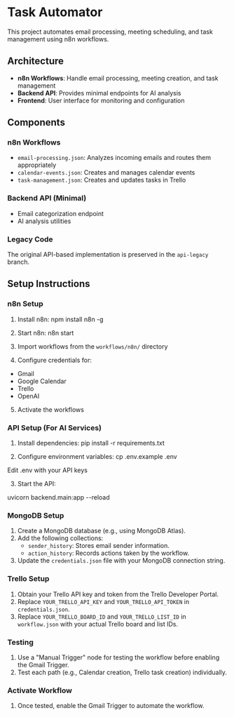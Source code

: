 # Task Automator

This project automates email processing, meeting scheduling, and task management using n8n workflows.

## Architecture

- **n8n Workflows**: Handle email processing, meeting creation, and task management
- **Backend API**: Provides minimal endpoints for AI analysis
- **Frontend**: User interface for monitoring and configuration

## Components

### n8n Workflows

- `email-processing.json`: Analyzes incoming emails and routes them appropriately
- `calendar-events.json`: Creates and manages calendar events
- `task-management.json`: Creates and updates tasks in Trello

### Backend API (Minimal)

- Email categorization endpoint
- AI analysis utilities

### Legacy Code

The original API-based implementation is preserved in the `api-legacy` branch.

## Setup Instructions

### n8n Setup

1. Install n8n:
npm install n8n -g

2. Start n8n:
n8n start


3. Import workflows from the `workflows/n8n/` directory

4. Configure credentials for:
- Gmail
- Google Calendar
- Trello
- OpenAI

5. Activate the workflows

### API Setup (For AI Services)

1. Install dependencies:
pip install -r requirements.txt

2. Configure environment variables:
cp .env.example .env

Edit .env with your API keys

3. Start the API:

uvicorn backend.main:app --reload

### MongoDB Setup

1. Create a MongoDB database (e.g., using MongoDB Atlas).
2. Add the following collections:
   - `sender_history`: Stores email sender information.
   - `action_history`: Records actions taken by the workflow.
3. Update the `credentials.json` file with your MongoDB connection string.

### Trello Setup

1. Obtain your Trello API key and token from the Trello Developer Portal.
2. Replace `YOUR_TRELLO_API_KEY` and `YOUR_TRELLO_API_TOKEN` in `credentials.json`.
3. Replace `YOUR_TRELLO_BOARD_ID` and `YOUR_TRELLO_LIST_ID` in `workflow.json` with your actual Trello board and list IDs.

### Testing

1. Use a "Manual Trigger" node for testing the workflow before enabling the Gmail Trigger.
2. Test each path (e.g., Calendar creation, Trello task creation) individually.

### Activate Workflow

1. Once tested, enable the Gmail Trigger to automate the workflow.